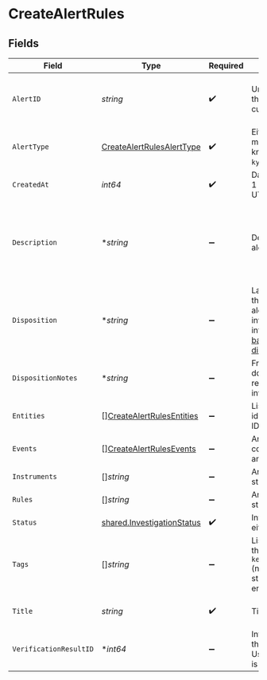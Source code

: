 # CreateAlertRules


## Fields

| Field                                                                                                                                                                                | Type                                                                                                                                                                                 | Required                                                                                                                                                                             | Description                                                                                                                                                                          | Example                                                                                                                                                                              |
| ------------------------------------------------------------------------------------------------------------------------------------------------------------------------------------ | ------------------------------------------------------------------------------------------------------------------------------------------------------------------------------------ | ------------------------------------------------------------------------------------------------------------------------------------------------------------------------------------ | ------------------------------------------------------------------------------------------------------------------------------------------------------------------------------------ | ------------------------------------------------------------------------------------------------------------------------------------------------------------------------------------ |
| `AlertID`                                                                                                                                                                            | *string*                                                                                                                                                                             | :heavy_check_mark:                                                                                                                                                                   | Unique identifier of the alert on the customer's platform.                                                                                                                           | alertA-028eb01a-f8d3-42fb-b398-785b596ee4cb                                                                                                                                          |
| `AlertType`                                                                                                                                                                          | [CreateAlertRulesAlertType](../../models/operations/createalertrulesalerttype.md)                                                                                                    | :heavy_check_mark:                                                                                                                                                                   | Either transaction monitoring, `tm`, or know-your-customer `kyc`. Default is `tm`                                                                                                    | tm                                                                                                                                                                                   |
| `CreatedAt`                                                                                                                                                                          | *int64*                                                                                                                                                                              | :heavy_check_mark:                                                                                                                                                                   | Date in seconds since 1 Jan 1970 00:00:00 UTC (i.e. in [Unix time](https://en.wikipedia.org/wiki/Unix_time)).                                                                        | 1623365011                                                                                                                                                                           |
| `Description`                                                                                                                                                                        | **string*                                                                                                                                                                            | :heavy_minus_sign:                                                                                                                                                                   | Description of the alert                                                                                                                                                             | Flagged 2 transactions in last hour that were 3 standard deviations outside 3 month mean.                                                                                            |
| `Disposition`                                                                                                                                                                        | **string*                                                                                                                                                                            | :heavy_minus_sign:                                                                                                                                                                   | Labels that describe the outcome of an alert or case investigation. More info in [this knowledge base article about dispositions](https://docs.unit21.ai/docs/concept-dispositions). | TRUE_POSITIVE                                                                                                                                                                        |
| `DispositionNotes`                                                                                                                                                                   | **string*                                                                                                                                                                            | :heavy_minus_sign:                                                                                                                                                                   | Free form text documenting reasoning and investigation notes                                                                                                                         | User confirmed that they did not initiate transaction                                                                                                                                |
| `Entities`                                                                                                                                                                           | [][CreateAlertRulesEntities](../../models/operations/createalertrulesentities.md)                                                                                                    | :heavy_minus_sign:                                                                                                                                                                   | List of the unique identifiers of the entity IDs.                                                                                                                                    |                                                                                                                                                                                      |
| `Events`                                                                                                                                                                             | [][CreateAlertRulesEvents](../../models/operations/createalertrulesevents.md)                                                                                                        | :heavy_minus_sign:                                                                                                                                                                   | Array of event objects, consisting of `event_id` and `event_type`                                                                                                                    |                                                                                                                                                                                      |
| `Instruments`                                                                                                                                                                        | []*string*                                                                                                                                                                           | :heavy_minus_sign:                                                                                                                                                                   | Array of `instrument_id` strings                                                                                                                                                     |                                                                                                                                                                                      |
| `Rules`                                                                                                                                                                              | []*string*                                                                                                                                                                           | :heavy_minus_sign:                                                                                                                                                                   | Array of "rule_id" strings                                                                                                                                                           |                                                                                                                                                                                      |
| `Status`                                                                                                                                                                             | [shared.InvestigationStatus](../../models/shared/investigationstatus.md)                                                                                                             | :heavy_check_mark:                                                                                                                                                                   | Investigation status, either `OPEN` or `ClOSED`                                                                                                                                      | OPEN                                                                                                                                                                                 |
| `Tags`                                                                                                                                                                               | []*string*                                                                                                                                                                           | :heavy_minus_sign:                                                                                                                                                                   | List of string tags, in the format `keyString:valueString` (note that the Key strings are NOT enclosed in `"`)                                                                       |                                                                                                                                                                                      |
| `Title`                                                                                                                                                                              | *string*                                                                                                                                                                             | :heavy_check_mark:                                                                                                                                                                   | Title of the alert                                                                                                                                                                   | Account deviation for user T18029                                                                                                                                                    |
| `VerificationResultID`                                                                                                                                                               | **int64*                                                                                                                                                                             | :heavy_minus_sign:                                                                                                                                                                   | Integer value greater than or equal to 1. Used when `alert_type` is `kyc`.                                                                                                           | 42                                                                                                                                                                                   |